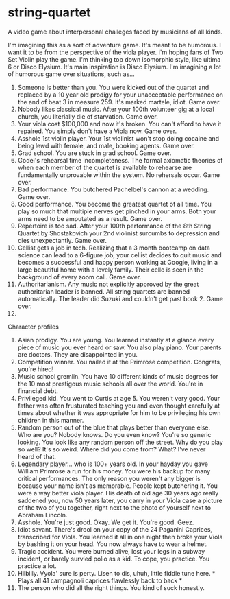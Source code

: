 # string-quartet
A video game about interpersonal challeges faced by musicians of all kinds. 

I'm imagining this as a sort of adventure game. It's meant to be humorous. I want it to be from the perspective of the viola player. I'm hoping fans of Two Set Violin play the game.
I'm thinking top down isomorphic style, like ultima 6 or Disco Elysium. It's main inspiration is Disco Elysium. I'm imagining a lot of humorous game over situations, such as...

1. Someone is better than you. You were kicked out of the quartet and replaced by a 10 year old prodigy for your unacceptable performance on the and of beat 3 in measure 259. It's marked martele, idiot. Game over.
2. Nobody likes classical music. After your 100th volunteer gig at a local church, you literially die of starvation. Game over.
3. Your viola cost $100,000 and now it's broken. You can't afford to have it repaired. You simply don't have a Viola now. Game over.
4. Asshole 1st violin player. Your 1st violinist won't stop doing cocaine and being lewd with female, and male, booking agents. Game over.
5. Grad school. You are stuck in grad school. Game over.
6. Godel's rehearsal time incompleteness. The formal axiomatic theories of when each member of the quartet is available to rehearse are fundamentally unprovable within the system. No rehersals occur. Game over.
7. Bad performance. You butchered Pachelbel's cannon at a wedding. Game over.
8. Good performance. You become the greatest quartet of all time. You play so much that multiple nerves get pinched in your arms. Both your arms need to be amputated as a result. Game over.
9. Repertoire is too sad. After your 100th performance of the 8th String Quartet by Shostakovich your 2nd violinist surcumbs to depression and dies unexpectantly. Game over.
10. Cellist gets a job in tech. Realizing that a 3 month bootcamp on data science can lead to a 6-figure job, your cellist decides to quit music and becomes a successful and happy person working at Google, living in a large beautiful home with a lovely family. Their cello is seen in the background of every zoom call. Game over.
11. Authoritarianism. Any music not explicitly approved by the great authoritarian leader is banned. All string quartets are banned automatically. The leader did Suzuki and couldn't get past book 2. Game over.
12. 

Character profiles
1. Asian prodigy. You are young. You learned instantly at a glance every piece of music you ever heard or saw. You also play piano. Your parents are doctors. They are disappointed in you.
2. Competition winner. You nailed it at the Primrose competition. Congrats, you're hired!
3. Music school gremlin. You have 10 different kinds of music degrees for the 10 most prestigous music schools all over the world. You're in financial debt.
4. Privileged kid. You went to Curtis at age 5. You weren't very good. Your father was often frusturated teaching you and even thought carefully at times about whether it was appropriate for him to be privileging his own children in this manner.
5. Random person out of the blue that plays better than everyone else. Who are you? Nobody knows. Do you even know? You're so generic looking. You look like any random person off the street. Why do you play so well? It's so weird. Where did you come from? What? I've never heard of that.
6. Legendary player... who is 100+ years old. In your hayday you gave William Primrose a run for his money. You were his backup for many critical performances. The only reason you weren't any bigger is because your name isn't as memorable. People kept butchering it. You were a way better viola player. His death of old age 30 years ago really saddened you, now 50 years later, you carry in your Viola case a picture of the two of you together, right next to the photo of yourself next to Abraham Lincoln.
7. Asshole. You're just good. Okay. We get it. You're good. Geez.
8. Idiot savant. There's drool on your copy of the 24 Paganini Caprices, transcribed for Viola. You learned it all in one night then broke your Viola by bashing it on your head. You now always have to wear a helmet.
9. Tragic accident. You were burned alive, lost your legs in a subway incident, or barely survied polio as a kid. To cope, you practice. You practice a lot.
10. Hilbilly. Vyola' sure is perty. Lisen to dis, uhuh, little fiddle tune here. * Plays all 41 campagnoli caprices flawlessly back to back *
11. The person who did all the right things. You kind of suck honestly.
